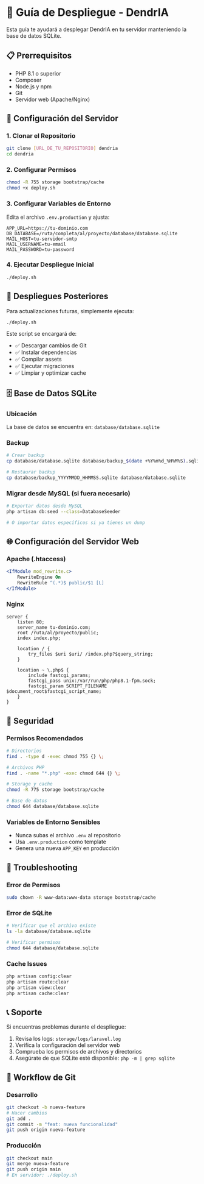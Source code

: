 # 🚀 Guía de Despliegue - DendrIA

Esta guía te ayudará a desplegar DendrIA en tu servidor manteniendo la base de datos SQLite.

## 📋 Prerrequisitos

- PHP 8.1 o superior
- Composer
- Node.js y npm
- Git
- Servidor web (Apache/Nginx)

## 🔧 Configuración del Servidor

### 1. Clonar el Repositorio

```bash
git clone [URL_DE_TU_REPOSITORIO] dendria
cd dendria
```

### 2. Configurar Permisos

```bash
chmod -R 755 storage bootstrap/cache
chmod +x deploy.sh
```

### 3. Configurar Variables de Entorno

Edita el archivo `.env.production` y ajusta:

```env
APP_URL=https://tu-dominio.com
DB_DATABASE=/ruta/completa/al/proyecto/database/database.sqlite
MAIL_HOST=tu-servidor-smtp
MAIL_USERNAME=tu-email
MAIL_PASSWORD=tu-password
```

### 4. Ejecutar Despliegue Inicial

```bash
./deploy.sh
```

## 🔄 Despliegues Posteriores

Para actualizaciones futuras, simplemente ejecuta:

```bash
./deploy.sh
```

Este script se encargará de:
- ✅ Descargar cambios de Git
- ✅ Instalar dependencias
- ✅ Compilar assets
- ✅ Ejecutar migraciones
- ✅ Limpiar y optimizar cache

## 🗄️ Base de Datos SQLite

### Ubicación
La base de datos se encuentra en: `database/database.sqlite`

### Backup
```bash
# Crear backup
cp database/database.sqlite database/backup_$(date +%Y%m%d_%H%M%S).sqlite

# Restaurar backup
cp database/backup_YYYYMMDD_HHMMSS.sqlite database/database.sqlite
```

### Migrar desde MySQL (si fuera necesario)
```bash
# Exportar datos desde MySQL
php artisan db:seed --class=DatabaseSeeder

# O importar datos específicos si ya tienes un dump
```

## 🌐 Configuración del Servidor Web

### Apache (.htaccess)
```apache
<IfModule mod_rewrite.c>
    RewriteEngine On
    RewriteRule ^(.*)$ public/$1 [L]
</IfModule>
```

### Nginx
```nginx
server {
    listen 80;
    server_name tu-dominio.com;
    root /ruta/al/proyecto/public;
    index index.php;

    location / {
        try_files $uri $uri/ /index.php?$query_string;
    }

    location ~ \.php$ {
        include fastcgi_params;
        fastcgi_pass unix:/var/run/php/php8.1-fpm.sock;
        fastcgi_param SCRIPT_FILENAME $document_root$fastcgi_script_name;
    }
}
```

## 🔐 Seguridad

### Permisos Recomendados
```bash
# Directorios
find . -type d -exec chmod 755 {} \;

# Archivos PHP
find . -name "*.php" -exec chmod 644 {} \;

# Storage y cache
chmod -R 775 storage bootstrap/cache

# Base de datos
chmod 644 database/database.sqlite
```

### Variables de Entorno Sensibles
- Nunca subas el archivo `.env` al repositorio
- Usa `.env.production` como template
- Genera una nueva `APP_KEY` en producción

## 🐛 Troubleshooting

### Error de Permisos
```bash
sudo chown -R www-data:www-data storage bootstrap/cache
```

### Error de SQLite
```bash
# Verificar que el archivo existe
ls -la database/database.sqlite

# Verificar permisos
chmod 644 database/database.sqlite
```

### Cache Issues
```bash
php artisan config:clear
php artisan route:clear
php artisan view:clear
php artisan cache:clear
```

## 📞 Soporte

Si encuentras problemas durante el despliegue:

1. Revisa los logs: `storage/logs/laravel.log`
2. Verifica la configuración del servidor web
3. Comprueba los permisos de archivos y directorios
4. Asegúrate de que SQLite esté disponible: `php -m | grep sqlite`

## 🔄 Workflow de Git

### Desarrollo
```bash
git checkout -b nueva-feature
# Hacer cambios
git add .
git commit -m "feat: nueva funcionalidad"
git push origin nueva-feature
```

### Producción
```bash
git checkout main
git merge nueva-feature
git push origin main
# En servidor: ./deploy.sh
```
